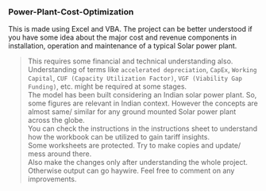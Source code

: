 ### Power-Plant-Cost-Optimization <br>
This is made using Excel and VBA. The project can be better understood if you have some idea about the major cost and revenue components in installation, operation and maintenance of a typical Solar power plant. <br>
> This requires some financial and technical understanding also. Understanding of terms like `accelerated depreciation`, `CapEx`, `Working Capital`, `CUF (Capacity Utilization Factor)`, `VGF (Viability Gap Funding)`, etc. might be required at some stages.
<br> The model has been built considering an Indian solar power plant. So, some figures are relevant in Indian context. However the concepts are almost same/ similar for any ground mounted Solar power plant across the globe.<br>
You can check the instructions in the instructions sheet to understand how the workbook can be utilized to gain tariff insights. <br>
Some worksheets are protected. Try to make copies and update/ mess around there. <br>
Also make the changes only after understanding the whole project. Otherwise output can go haywire.
Feel free to comment on any improvements.
